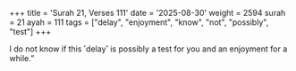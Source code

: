 +++
title = 'Surah 21, Verses 111'
date = '2025-08-30'
weight = 2594
surah = 21
ayah = 111
tags = ["delay", "enjoyment", "know", "not", "possibly", "test"]
+++

I do not know if this ˹delay˺ is possibly a test for you and an enjoyment for a while.”